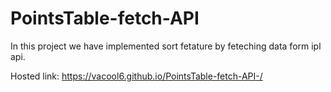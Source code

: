 # PointsTable-fetch-API
In this project we have implemented sort fetature by feteching data form ipl api.

Hosted link: https://vacool6.github.io/PointsTable-fetch-API-/

